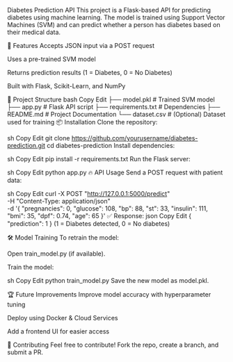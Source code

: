 Diabetes Prediction API
This project is a Flask-based API for predicting diabetes using machine learning. The model is trained using Support Vector Machines (SVM) and can predict whether a person has diabetes based on their medical data.

🚀 Features
Accepts JSON input via a POST request

Uses a pre-trained SVM model

Returns prediction results (1 = Diabetes, 0 = No Diabetes)

Built with Flask, Scikit-Learn, and NumPy

📂 Project Structure
bash
Copy
Edit
├── model.pkl               # Trained SVM model
├── app.py                  # Flask API script
├── requirements.txt        # Dependencies
├── README.md               # Project Documentation
└── dataset.csv             # (Optional) Dataset used for training
📦 Installation
Clone the repository:

sh
Copy
Edit
git clone https://github.com/yourusername/diabetes-prediction.git
cd diabetes-prediction
Install dependencies:

sh
Copy
Edit
pip install -r requirements.txt
Run the Flask server:

sh
Copy
Edit
python app.py
🔥 API Usage
Send a POST request with patient data:

sh
Copy
Edit
curl -X POST "http://127.0.0.1:5000/predict" \
     -H "Content-Type: application/json" \
     -d '{
          "pregnancies": 0,
          "glucose": 108,
          "bp": 88,
          "st": 33,
          "insulin": 111,
          "bmi": 35,
          "dpf": 0.74,
          "age": 65
        }'
✅ Response:
json
Copy
Edit
{
  "prediction": 1
}
(1 = Diabetes detected, 0 = No diabetes)

🛠 Model Training
To retrain the model:

Open train_model.py (if available).

Train the model:

sh
Copy
Edit
python train_model.py
Save the new model as model.pkl.

🏆 Future Improvements
Improve model accuracy with hyperparameter tuning

Deploy using Docker & Cloud Services

Add a frontend UI for easier access

🤝 Contributing
Feel free to contribute! Fork the repo, create a branch, and submit a PR.
